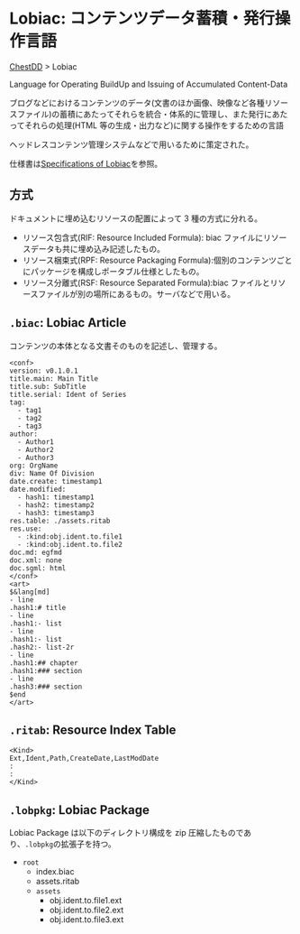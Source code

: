 # Lobiac: コンテンツデータ蓄積・発行操作言語

[ChestDD](./../README.md) > Lobiac

Language for Operating BuildUp and Issuing of Accumulated Content-Data

ブログなどにおけるコンテンツのデータ(文書のほか画像、映像など各種リソースファイル)の蓄積にあたってそれらを統合・体系的に管理し、また発行にあたってそれらの処理(HTML 等の生成・出力など)に関する操作をするための言語

ヘッドレスコンテンツ管理システムなどで用いるために策定された。

仕様書は[Specifications of Lobiac](./spec.md)を参照。

## 方式

ドキュメントに埋め込むリソースの配置によって 3 種の方式に分れる。

- リソース包含式(RIF: Resource Included Formula): biac ファイルにリソースデータも共に埋め込み記述したもの。
- リソース梱束式(RPF: Resource Packaging Formula):個別のコンテンツごとにパッケージを構成しポータブル仕様としたもの。
- リソース分離式(RSF: Resource Separated Formula):biac ファイルとリソースファイルが別の場所にあるもの。サーバなどで用いる。

## `.biac`: Lobiac Article

コンテンツの本体となる文書そのものを記述し、管理する。

```biac
<conf>
version: v0.1.0.1
title.main: Main Title
title.sub: SubTitle
title.serial: Ident of Series
tag:
  - tag1
  - tag2
  - tag3
author:
  - Author1
  - Author2
  - Author3
org: OrgName
div: Name Of Division
date.create: timestamp1
date.modified:
  - hash1: timestamp1
  - hash2: timestamp2
  - hash3: timestamp3
res.table: ./assets.ritab
res.use:
  - :kind:obj.ident.to.file1
  - :kind:obj.ident.to.file2
doc.md: egfmd
doc.xml: none
doc.sgml: html
</conf>
<art>
$&lang[md]
- line
.hash1:# title
- line
.hash1:- list
- line
.hash1:- list
.hash2:- list-2r
- line
.hash1:## chapter
.hash1:### section
- line
.hash3:### section
$end
</art>
```

## `.ritab`: Resource Index Table

```ritab
<Kind>
Ext,Ident,Path,CreateDate,LastModDate
:
:
</Kind>

```

## `.lobpkg`: Lobiac Package

Lobiac Package は以下のディレクトリ構成を zip 圧縮したものであり、`.lobpkg`の拡張子を持つ。

- `root`
  - index.biac
  - assets.ritab
  - `assets`
    - obj.ident.to.file1.ext
    - obj.ident.to.file2.ext
    - obj.ident.to.file3.ext
